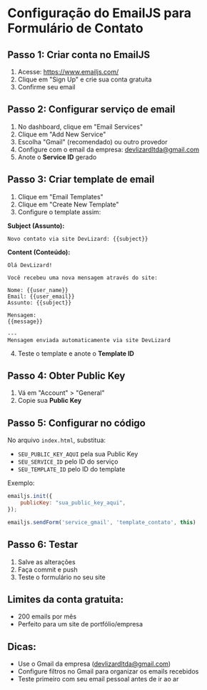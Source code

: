 # Configuração do EmailJS para Formulário de Contato

## Passo 1: Criar conta no EmailJS
1. Acesse: https://www.emailjs.com/
2. Clique em "Sign Up" e crie sua conta gratuita
3. Confirme seu email

## Passo 2: Configurar serviço de email
1. No dashboard, clique em "Email Services"
2. Clique em "Add New Service"
3. Escolha "Gmail" (recomendado) ou outro provedor
4. Configure com o email da empresa: devlizardltda@gmail.com
5. Anote o **Service ID** gerado

## Passo 3: Criar template de email
1. Clique em "Email Templates"
2. Clique em "Create New Template"
3. Configure o template assim:

**Subject (Assunto):**
```
Novo contato via site DevLizard: {{subject}}
```

**Content (Conteúdo):**
```
Olá DevLizard!

Você recebeu uma nova mensagem através do site:

Nome: {{user_name}}
Email: {{user_email}}
Assunto: {{subject}}

Mensagem:
{{message}}

---
Mensagem enviada automaticamente via site DevLizard
```

4. Teste o template e anote o **Template ID**

## Passo 4: Obter Public Key
1. Vá em "Account" > "General"
2. Copie sua **Public Key**

## Passo 5: Configurar no código
No arquivo `index.html`, substitua:
- `SEU_PUBLIC_KEY_AQUI` pela sua Public Key
- `SEU_SERVICE_ID` pelo ID do serviço
- `SEU_TEMPLATE_ID` pelo ID do template

Exemplo:
```javascript
emailjs.init({
    publicKey: "sua_public_key_aqui",
});

emailjs.sendForm('service_gmail', 'template_contato', this)
```

## Passo 6: Testar
1. Salve as alterações
2. Faça commit e push
3. Teste o formulário no seu site

## Limites da conta gratuita:
- 200 emails por mês
- Perfeito para um site de portfólio/empresa

## Dicas:
- Use o Gmail da empresa (devlizardltda@gmail.com)
- Configure filtros no Gmail para organizar os emails recebidos
- Teste primeiro com seu email pessoal antes de ir ao ar
